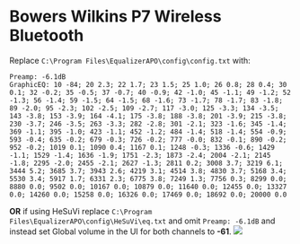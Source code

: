 # Bowers Wilkins P7 Wireless Bluetooth
Replace `C:\Program Files\EqualizerAPO\config\config.txt` with:
```
Preamp: -6.1dB
GraphicEQ: 10 -84; 20 2.3; 22 1.7; 23 1.5; 25 1.0; 26 0.8; 28 0.4; 30 0.1; 32 -0.2; 35 -0.5; 37 -0.7; 40 -0.9; 42 -1.0; 45 -1.1; 49 -1.2; 52 -1.3; 56 -1.4; 59 -1.5; 64 -1.5; 68 -1.6; 73 -1.7; 78 -1.7; 83 -1.8; 89 -2.0; 95 -2.3; 102 -2.5; 109 -2.7; 117 -3.0; 125 -3.3; 134 -3.5; 143 -3.8; 153 -3.9; 164 -4.1; 175 -3.8; 188 -3.8; 201 -3.9; 215 -3.8; 230 -3.7; 246 -3.5; 263 -3.3; 282 -2.8; 301 -2.1; 323 -1.6; 345 -1.4; 369 -1.1; 395 -1.0; 423 -1.1; 452 -1.2; 484 -1.4; 518 -1.4; 554 -0.9; 593 -0.4; 635 -0.2; 679 -0.3; 726 -0.2; 777 -0.0; 832 -0.1; 890 -0.2; 952 -0.2; 1019 0.1; 1090 0.4; 1167 0.1; 1248 -0.3; 1336 -0.6; 1429 -1.1; 1529 -1.4; 1636 -1.9; 1751 -2.3; 1873 -2.4; 2004 -2.1; 2145 -1.8; 2295 -2.0; 2455 -2.1; 2627 -1.3; 2811 0.2; 3008 3.7; 3219 6.1; 3444 5.2; 3685 3.7; 3943 2.6; 4219 3.1; 4514 3.8; 4830 3.7; 5168 3.4; 5530 3.4; 5917 1.7; 6331 2.3; 6775 3.8; 7249 1.3; 7756 0.3; 8299 0.0; 8880 0.0; 9502 0.0; 10167 0.0; 10879 0.0; 11640 0.0; 12455 0.0; 13327 0.0; 14260 0.0; 15258 0.0; 16326 0.0; 17469 0.0; 18692 0.0; 20000 0.0
```
**OR** if using HeSuVi replace `C:\Program Files\EqualizerAPO\config\HeSuVi\eq.txt` and omit `Preamp: -6.1dB` and instead set Global volume in the UI for both channels to **-61**.
![](https://raw.githubusercontent.com/jaakkopasanen/AutoEq/master/results/Innerfidelity%202017/innerfidelity/onear/Bowers%20Wilkins%20P7%20Wireless%20Bluetooth/Bowers%20Wilkins%20P7%20Wireless%20Bluetooth.png)